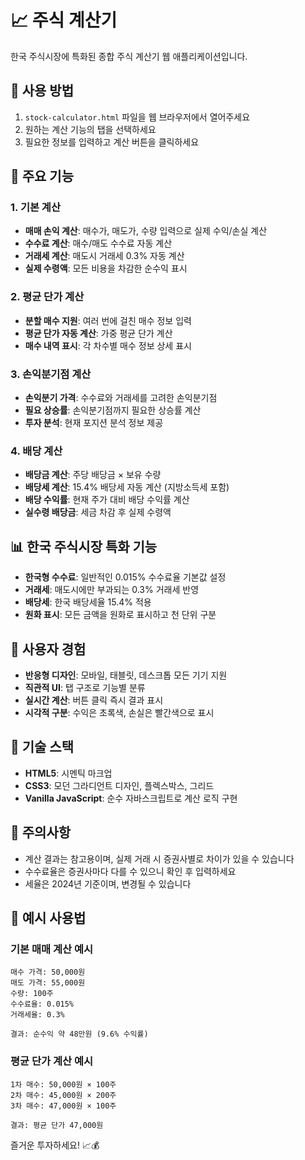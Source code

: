 # 📈 주식 계산기

한국 주식시장에 특화된 종합 주식 계산기 웹 애플리케이션입니다.

## 🚀 사용 방법

1. `stock-calculator.html` 파일을 웹 브라우저에서 열어주세요
2. 원하는 계산 기능의 탭을 선택하세요
3. 필요한 정보를 입력하고 계산 버튼을 클릭하세요

## 💼 주요 기능

### 1. 기본 계산
- **매매 손익 계산**: 매수가, 매도가, 수량 입력으로 실제 수익/손실 계산
- **수수료 계산**: 매수/매도 수수료 자동 계산
- **거래세 계산**: 매도시 거래세 0.3% 자동 계산
- **실제 수령액**: 모든 비용을 차감한 순수익 표시

### 2. 평균 단가 계산
- **분할 매수 지원**: 여러 번에 걸친 매수 정보 입력
- **평균 단가 자동 계산**: 가중 평균 단가 계산
- **매수 내역 표시**: 각 차수별 매수 정보 상세 표시

### 3. 손익분기점 계산
- **손익분기 가격**: 수수료와 거래세를 고려한 손익분기점
- **필요 상승률**: 손익분기점까지 필요한 상승률 계산
- **투자 분석**: 현재 포지션 분석 정보 제공

### 4. 배당 계산
- **배당금 계산**: 주당 배당금 × 보유 수량
- **배당세 계산**: 15.4% 배당세 자동 계산 (지방소득세 포함)
- **배당 수익률**: 현재 주가 대비 배당 수익률 계산
- **실수령 배당금**: 세금 차감 후 실제 수령액

## 📊 한국 주식시장 특화 기능

- **한국형 수수료**: 일반적인 0.015% 수수료율 기본값 설정
- **거래세**: 매도시에만 부과되는 0.3% 거래세 반영
- **배당세**: 한국 배당세율 15.4% 적용
- **원화 표시**: 모든 금액을 원화로 표시하고 천 단위 구분

## 🎨 사용자 경험

- **반응형 디자인**: 모바일, 태블릿, 데스크톱 모든 기기 지원
- **직관적 UI**: 탭 구조로 기능별 분류
- **실시간 계산**: 버튼 클릭 즉시 결과 표시
- **시각적 구분**: 수익은 초록색, 손실은 빨간색으로 표시

## 🔧 기술 스택

- **HTML5**: 시멘틱 마크업
- **CSS3**: 모던 그라디언트 디자인, 플렉스박스, 그리드
- **Vanilla JavaScript**: 순수 자바스크립트로 계산 로직 구현

## 📝 주의사항

- 계산 결과는 참고용이며, 실제 거래 시 증권사별로 차이가 있을 수 있습니다
- 수수료율은 증권사마다 다를 수 있으니 확인 후 입력하세요
- 세율은 2024년 기준이며, 변경될 수 있습니다

## 🌟 예시 사용법

### 기본 매매 계산 예시
```
매수 가격: 50,000원
매도 가격: 55,000원
수량: 100주
수수료율: 0.015%
거래세율: 0.3%

결과: 순수익 약 48만원 (9.6% 수익률)
```

### 평균 단가 계산 예시
```
1차 매수: 50,000원 × 100주
2차 매수: 45,000원 × 200주
3차 매수: 47,000원 × 100주

결과: 평균 단가 47,000원
```

즐거운 투자하세요! 📈💰
